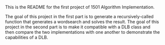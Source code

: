 This is the README for the first project of 1501 Algorithm Implementation.

The goal of this project in the first part is to generate a recursively-called function that generates a wordsearch and solves the result.
The goal of this project in the second part is to make it compatible with a DLB class and then compare the two implementations with one another to demonstrate the capabilities of a DLB.
